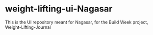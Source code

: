 # weight-lifting-ui-Nagasar
This is the UI repository meant for Nagasar, for the Build Week project, Weight-Lifting-Journal
